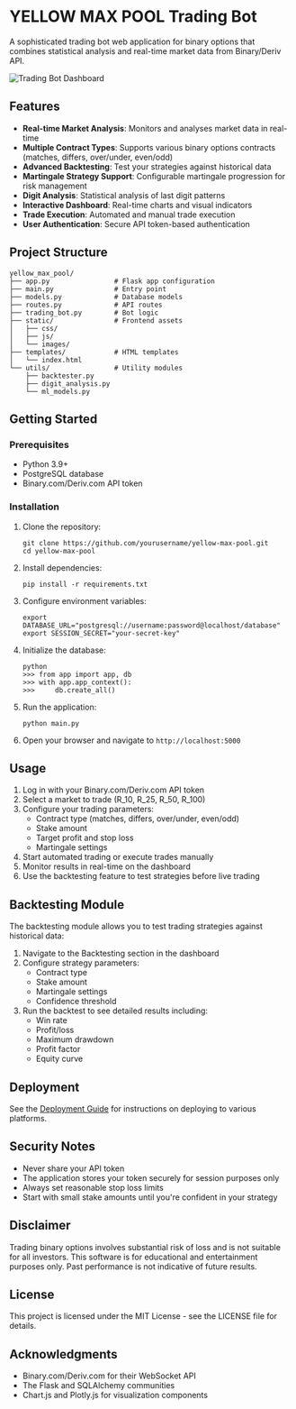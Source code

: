 # YELLOW MAX POOL Trading Bot

A sophisticated trading bot web application for binary options that combines statistical analysis and real-time market data from Binary/Deriv API.

![Trading Bot Dashboard](static/img/dashboard-preview.png)

## Features

- **Real-time Market Analysis**: Monitors and analyses market data in real-time
- **Multiple Contract Types**: Supports various binary options contracts (matches, differs, over/under, even/odd)
- **Advanced Backtesting**: Test your strategies against historical data
- **Martingale Strategy Support**: Configurable martingale progression for risk management
- **Digit Analysis**: Statistical analysis of last digit patterns
- **Interactive Dashboard**: Real-time charts and visual indicators
- **Trade Execution**: Automated and manual trade execution
- **User Authentication**: Secure API token-based authentication

## Project Structure

```
yellow_max_pool/
├── app.py                # Flask app configuration
├── main.py               # Entry point
├── models.py             # Database models
├── routes.py             # API routes
├── trading_bot.py        # Bot logic
├── static/               # Frontend assets
│   ├── css/
│   ├── js/
│   └── images/
├── templates/            # HTML templates
│   └── index.html
└── utils/                # Utility modules
    ├── backtester.py
    ├── digit_analysis.py
    └── ml_models.py
```

## Getting Started

### Prerequisites

- Python 3.9+
- PostgreSQL database
- Binary.com/Deriv.com API token

### Installation

1. Clone the repository:
   ```
   git clone https://github.com/yourusername/yellow-max-pool.git
   cd yellow-max-pool
   ```

2. Install dependencies:
   ```
   pip install -r requirements.txt
   ```

3. Configure environment variables:
   ```
   export DATABASE_URL="postgresql://username:password@localhost/database"
   export SESSION_SECRET="your-secret-key"
   ```

4. Initialize the database:
   ```
   python
   >>> from app import app, db
   >>> with app.app_context():
   >>>     db.create_all()
   ```

5. Run the application:
   ```
   python main.py
   ```

6. Open your browser and navigate to `http://localhost:5000`

## Usage

1. Log in with your Binary.com/Deriv.com API token
2. Select a market to trade (R_10, R_25, R_50, R_100)
3. Configure your trading parameters:
   - Contract type (matches, differs, over/under, even/odd)
   - Stake amount
   - Target profit and stop loss
   - Martingale settings
4. Start automated trading or execute trades manually
5. Monitor results in real-time on the dashboard
6. Use the backtesting feature to test strategies before live trading

## Backtesting Module

The backtesting module allows you to test trading strategies against historical data:

1. Navigate to the Backtesting section in the dashboard
2. Configure strategy parameters:
   - Contract type
   - Stake amount
   - Martingale settings
   - Confidence threshold
3. Run the backtest to see detailed results including:
   - Win rate
   - Profit/loss
   - Maximum drawdown
   - Profit factor
   - Equity curve

## Deployment

See the [Deployment Guide](deployment_guide.md) for instructions on deploying to various platforms.

## Security Notes

- Never share your API token
- The application stores your token securely for session purposes only
- Always set reasonable stop loss limits
- Start with small stake amounts until you're confident in your strategy

## Disclaimer

Trading binary options involves substantial risk of loss and is not suitable for all investors. This software is for educational and entertainment purposes only. Past performance is not indicative of future results.

## License

This project is licensed under the MIT License - see the LICENSE file for details.

## Acknowledgments

- Binary.com/Deriv.com for their WebSocket API
- The Flask and SQLAlchemy communities
- Chart.js and Plotly.js for visualization components